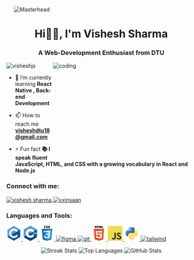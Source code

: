 <img src="https://user-images.githubusercontent.com/74038190/225813708-98b745f2-7d22-48cf-9150-083f1b00d6c9.gif" alt="Masterhead" style=" width: 850px; height: 310px; margin-left:20px;"/>
<h1 align="center">Hi👋🏻, I'm Vishesh Sharma</h1>
<h3 align="center">A Web-Development Enthusiast from DTU</h3>
<img style="width: 380px; height: 250px;" align ="right" alt="coding"  src="https://camo.githubusercontent.com/0b9753fb9d093baf36bb3eb627fd2544526987d37c285ef3695b12352007ab7d/68747470733a2f2f692e67697068792e636f6d2f6d656469612f76312e59326c6b505463354d4749334e6a4578636e687a4d57737959574a7564446c78644773784f575a7062325a366132356b6247396d646d6f30626d566c4e6d68314d32673462695a6c634431324d563970626e526c636d35686246396e61575a66596e6c666157516d593351395a772f663369774a464f564f777579374b364646772f67697068792e676966">

<p align="left"> <img src="https://komarev.com/ghpvc/?username=visheshjs&label=Profile%20views&color=0e75b6&style=flat" alt="visheshjs"/> </p>

- 🌱 I’m currently learning **React Native , Back-end Development**

- 📫 How to reach me **visheshdtu18@gmail.com**

- ⚡ Fun fact **📚 I speak fluent JavaScript, HTML, and CSS with a growing vocabulary in React and Node.js**

<h3 align="left">Connect with me:</h3>
<p align="left">
<a href="https://www.linkedin.com/in/vishesh-sharma-19124029b" target="_blank">
    <img align="center" src="https://user-images.githubusercontent.com/74038190/235294012-0a55e343-37ad-4b0f-924f-c8431d9d2483.gif" alt="vishesh sharma" height="50" width="50" />
</a>
<a href="https://instagram.com/vxinsaan" target="blank"><img align="center" src="https://user-images.githubusercontent.com/74038190/235294013-a33e5c43-a01c-43f6-b44d-a406d8b4ab75.gif" alt="vxinsaan" height="50" width="50" /></a>
</p>

<h3 align="left">Languages and Tools:</h3>
<p align="left"> <a href="https://www.cprogramming.com/" target="_blank" rel="noreferrer"> <img src="https://raw.githubusercontent.com/devicons/devicon/master/icons/c/c-original.svg" alt="c" width="40" height="40"/> </a> <a href="https://www.w3schools.com/cpp/" target="_blank" rel="noreferrer"> <img src="https://raw.githubusercontent.com/devicons/devicon/master/icons/cplusplus/cplusplus-original.svg" alt="cplusplus" width="40" height="40"/> </a> <a href="https://www.w3schools.com/css/" target="_blank" rel="noreferrer"> <img src="https://raw.githubusercontent.com/devicons/devicon/master/icons/css3/css3-original-wordmark.svg" alt="css3" width="40" height="40"/> </a> <a href="https://www.figma.com/" target="_blank" rel="noreferrer"> <img src="https://www.vectorlogo.zone/logos/figma/figma-icon.svg" alt="figma" width="40" height="40"/> </a> <a href="https://git-scm.com/" target="_blank" rel="noreferrer"> <img src="https://www.vectorlogo.zone/logos/git-scm/git-scm-icon.svg" alt="git" width="40" height="40"/> </a> <a href="https://www.w3.org/html/" target="_blank" rel="noreferrer"> <img src="https://raw.githubusercontent.com/devicons/devicon/master/icons/html5/html5-original-wordmark.svg" alt="html5" width="40" height="40"/> </a> <a href="https://developer.mozilla.org/en-US/docs/Web/JavaScript" target="_blank" rel="noreferrer"> <img src="https://raw.githubusercontent.com/devicons/devicon/master/icons/javascript/javascript-original.svg" alt="javascript" width="40" height="40"/> </a> <a href="https://www.python.org" target="_blank" rel="noreferrer"> <img src="https://raw.githubusercontent.com/devicons/devicon/master/icons/python/python-original.svg" alt="python" width="40" height="40"/> </a> <a href="https://tailwindcss.com/" target="_blank" rel="noreferrer"> <img src="https://www.vectorlogo.zone/logos/tailwindcss/tailwindcss-icon.svg" alt="tailwind" width="40" height="40"/> </a> </p>


<div align="center">
  <img src="https://github-readme-streak-stats.herokuapp.com?user=visheshjs" alt="Streak Stats" width="350" height="200" />
  <img src="https://github-readme-stats.vercel.app/api/top-langs?username=visheshjs&show_icons=true&locale=en&layout=compact" alt="Top Languages" width="350" height="200" />
  <img src="https://github-readme-stats.vercel.app/api?username=visheshjs&show_icons=true&locale=en" alt="GitHub Stats" width="350" height="200" />
</div>
    






